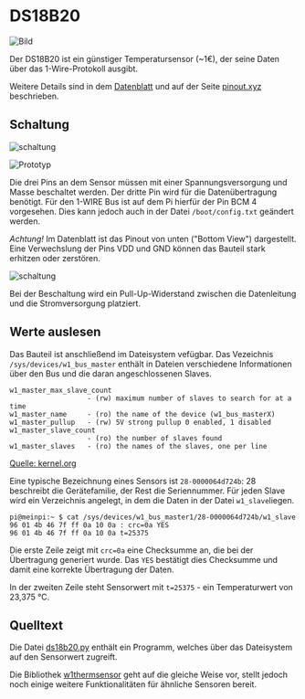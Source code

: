 DS18B20
=======

![Bild](doc/ds18b20.jpg)

Der DS18B20 ist ein günstiger Temperatursensor (~1€), der seine Daten
über das 1-Wire-Protokoll ausgibt.

Weitere Details sind in dem [Datenblatt](doc/DS18B20.pdf) und auf der
Seite [pinout.xyz](https://pinout.xyz/pinout/1_wire) beschrieben.


Schaltung
---------

![schaltung](doc/schaltung_bb.png)

![Prototyp](doc/prototyp.jpg)

Die drei Pins an dem Sensor müssen mit einer Spannungsversorgung und
Masse beschaltet werden. Der dritte Pin wird für die Datenübertragung
benötigt. Für den 1-WIRE Bus ist auf dem Pi hierfür der Pin BCM 4
vorgesehen. Dies kann jedoch auch in der Datei `/boot/config.txt`
geändert werden.

_Achtung!_ Im Datenblatt ist das Pinout von unten ("Bottom View")
dargestellt. Eine Verwechslung der Pins VDD und GND können das Bauteil
stark erhitzen oder zerstören.

![schaltung](doc/schaltung.png)

Bei der Beschaltung wird ein Pull-Up-Widerstand zwischen die
Datenleitung und die Stromversorgung platziert.

Werte auslesen
--------------

Das Bauteil ist anschließend im Dateisystem vefügbar. Das Vezeichnis
`/sys/devices/w1_bus_master` enthält in Dateien verschiedene
Informationen über den Bus und die daran angeschlossenen Slaves.

```
w1_master_max_slave_count
                   - (rw) maximum number of slaves to search for at a time
w1_master_name     - (ro) the name of the device (w1_bus_masterX)
w1_master_pullup   - (rw) 5V strong pullup 0 enabled, 1 disabled
w1_master_slave_count
                   - (ro) the number of slaves found
w1_master_slaves   - (ro) the names of the slaves, one per line
```

[Quelle: kernel.org](https://www.kernel.org/doc/Documentation/w1/w1.generic)

Eine typische Bezeichnung eines Sensors ist `28-0000064d724b`: 28
beschreibt die Gerätefamilie, der Rest die Seriennummer. Für jeden
Slave wird ein Verzeichnis angelegt, in dem die Daten in der Datei
`w1_slave`liegen.

    pi@meinpi:~ $ cat /sys/devices/w1_bus_master1/28-0000064d724b/w1_slave 
	96 01 4b 46 7f ff 0a 10 0a : crc=0a YES
	96 01 4b 46 7f ff 0a 10 0a t=25375

Die erste Zeile zeigt mit `crc=0a` eine Checksumme an, die bei der
Übertragung generiert wurde. Das `YES` bestätigt dies Checksumme und
damit eine korrekte Übertragung der Daten. 

In der zweiten Zeile steht Sensorwert mit `t=25375` - ein
Temperaturwert von 23,375 °C.

Quelltext
---------

Die Datei [ds18b20.py](ds18b20.py) enthält ein Programm, welches über
das Dateisystem auf den Sensorwert zugreift.

Die Bibliothek
[w1thermsensor](https://github.com/timofurrer/w1thermsensor) geht auf
die gleiche Weise vor, stellt jedoch noch einige weitere
Funktionalitäten für ähnliche Sensoren bereit.

